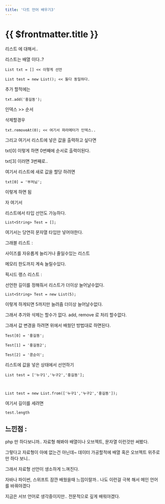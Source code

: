 ```yaml
---
title: '다트 언어 배우기3'
---
```


# {{ $frontmatter.title }}


리스트 에 대해서..



리스트는 배열 이다..?




```
List txt = [] << 이렇게 선언

List test = new List(); << 둘다 동일하다.
```




추가 할적에는

```
txt.add('홍길동');
```


인덱스 >> 순서


삭제할경우
```
txt.removeAt(0); << 여기서 파라메터가 인덱스..
```




그리고 여기서 리스트에 넣은 값을 출력하고 싶다면



txt[0] 이렇게 하면 0번째에 순서로 출력이된다.

txt[3] 이러면 3번째로..



여기서 리스트에 새로 값을 할당 하려면


```
txt[0] = '부처님';
```


이렇게 하면 됨



자 여기서

리스트에서 타입 선언도 가능하다.


```
List<String> Test = [];
```
여기서는 당연히 문자열 타입만 넣어야한다.





그래블 리스트 :

사이즈를 자유롭게 늘리거나 줄일수있는 리스트

메모리 한도까지 계속 늘릴수있다.









픽시드 랭스 리스트 :

선언한 길이를 정해줘서 리스트가 더이상 늘어날수없다.

```
List<String> Test = new List(5);
```


이렇게 하게되면 5까지만 늘려줌 더이상 늘어날수없다.



그래서 추가와 삭제는 할수가 없다. add, remove 로 처리 할수없다.

그래서 값 변경을 하려면 위에서 배웠던 방법대로 하면된다.


```
Test[0] = '홍길동';

Test[1] = '홍길동2';

Test[2] = '콩순이';
```




리스트에 값을 넣은 상태에서 선언하기


```
List test = ['누구1','누구2','홍길동'];



List test = new List.from(['누구1','누구2','홍길동']);
```


여기서 길이를 세려면

```
test.length
```




## 느낀점 :

php 만 하다보니까.. 자료형 해봐야 배열이나 오브젝트, 문자열 이런것만 써봤다.

그렇다고 자료형이 아예 없는건 아닌데~ 데이터 가공할적에 배열 혹은 오브젝트 위주로만 하다 보니..

그래서 자료형 선언이 생소하게 느껴진다.

자바나 파이썬, 스위프트 잠깐 배웠을때 느낌이랄까.. 나도 이런걸 극복 해서 메인 언어를 바꿔야겠다

지금은 서브 언어로 생각중이지만.. 전문적으로 깊게 배워야겠다.





